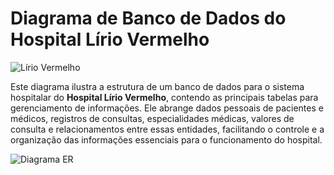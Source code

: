 # Diagrama de Banco de Dados do Hospital Lírio Vermelho
 
![Lírio Vermelho](https://github.com/user-attachments/assets/3814cba5-d7ea-4b48-af5b-8b1531c5942b)


Este diagrama ilustra a estrutura de um banco de dados para o sistema hospitalar do **Hospital Lírio Vermelho**, contendo as principais tabelas para gerenciamento de informações. Ele abrange dados pessoais de pacientes e médicos, registros de consultas, especialidades médicas, valores de consulta e relacionamentos entre essas entidades, facilitando o controle e a organização das informações essenciais para o funcionamento do hospital.

![Diagrama ER](https://github.com/user-attachments/assets/5ddbfc1c-c4a2-45e6-8d93-98a138234871)

